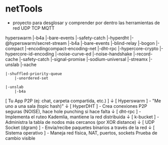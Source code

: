 # netTools
- proyecto para desglosar y comprender por dentro las herramientas de red
UDP
TCP
MQTT

hyperswarm
    |-b4a
    |-bare-events
    |-safety-catch
    |-hyperdht
        |-@hyperswarm/secret-stream
        |-b4a
        |-bare-events
        |-blind-relay
        |-bogon
        |-compact
        |-encodingcompact-encoding-net
        |-dht-rpc
        |-hypercore-crypto
        |-hypercore-id-encoding
        |-noise-curve-ed
        |-noise-handshake
        |-record-cache
        |-safety-catch
        |-signal-promise
        |-sodium-universal
        |-streamx
        |-unslab
        |-xache

    |-shuffled-priority-queue
        |-unordered-set

    |-unslab
        |-b4a




[ Tu App P2P (ej: chat, carpeta compartida, etc.) ]
                  ↓
[ Hyperswarm ] - "Me uno a una sala (topic hash)"
                  ↓
[ HyperDHT ] - Crea conexiones P2P seguras (NOISE), hace hole punching si hace falta
                  ↓
[ dht-rpc ] - Implementa el ruteo Kademlia, mantiene la red distribuida
                  ↓
[ k-bucket ] - Administra la tabla de nodos más cercanos (por XOR distance)
                  ↓
[ UDP Socket (dgram) ] - Envía/recibe paquetes binarios a través de la red
                  ↓
[ Sistema operativo ] - Maneja red física, NAT, puertos, sockets
P r u e b a   d e   c a m b i o   v i s i b l e  
 